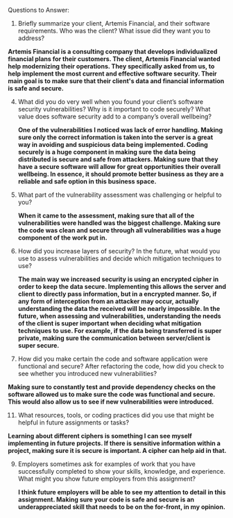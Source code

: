Questions to Answer:

1. Briefly summarize your client, Artemis Financial, and their software requirements. Who was the client? What issue did they want you to address?
   
  **Artemis Financial is a consulting company that develops individualized financial plans for their customers.  The client, Artemis Financial wanted help modernizing their operations.  They specifically asked from us, to help implement the most current and effective         software security.  Their main goal is to make sure that their client's data and financial information is safe and secure.**
   
4. What did you do very well when you found your client’s software security vulnerabilities? Why is it important to code securely? What value does software security add to a company’s overall wellbeing?
   
   **One of the vulnerabilities I noticed was lack of error handling.  Making sure only the correct information is taken into the server is a great way in avoiding and suspicious data being implemented.  Coding securely is a huge component in making sure the data being         distributed is secure and safe from attackers.  Making sure that they have a secure software will allow for great opportunities their overall wellbeing.  In essence, it should promote better business as they are a reliable and safe option in this business space.**
   
6. What part of the vulnerability assessment was challenging or helpful to you?
   
   **When it came to the assessment, making sure that all of the vulnerabilities were handled was the biggest challenge.  Making sure the code was clean and secure through all vulnerabilities was a huge component of the work put in.**
  
8. How did you increase layers of security? In the future, what would you use to assess vulnerabilities and decide which mitigation techniques to use?
   
   **The main way we increased security is using an encrypted cipher in order to keep the data secure.  Implementing this allows the server and client to directly pass information, but in a encrypted manner.  So, if any form of interception from an attacker may occur,           actually understanding the data the received will be nearly impossible.  In the future, when assessing and vulnerabilities, understanding the needs of the client is super important when deciding what mitigation techniques to use.  For example, if the data being              transferred is super private, making sure the communication between server/client is super secure.**
   
11. How did you make certain the code and software application were functional and secure? After refactoring the code, how did you check to see whether you introduced new vulnerabilities?
   
   **Making sure to constantly test and provide dependency checks on the software allowed us to make sure the code was functional and secure.  This would also allow us to see if new vulnerabilities were introduced.**
   
11. What resources, tools, or coding practices did you use that might be helpful in future assignments or tasks?
   
  **Learning about different ciphers is something I can see myself implementing in future projects.  If there is sensitive information within a project, making sure it is secure is important.  A cipher can help aid in that.**
  
9. Employers sometimes ask for examples of work that you have successfully completed to show your skills, knowledge, and experience. What might you show future employers from this assignment?

   **I think future employers will be able to see my attention to detail in this assignment.  Making sure your code is safe and secure is an underappreciated skill that needs to be on the for-front, in my opinion.**

